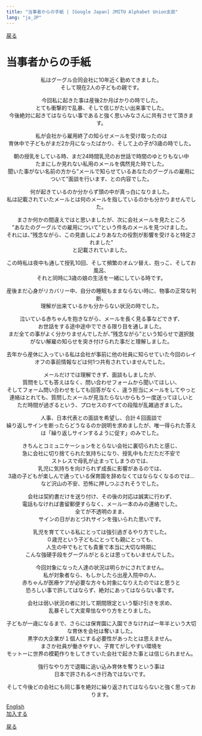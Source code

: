 ```yaml
---
title: "当事者からの手紙 | [Google Japan] JMITU Alphabet Union支部"
lang: "ja_JP"
---
```


[戻る](index.md#当事者からの手紙)  

# 当事者からの手紙

<div align="center">
<p>
私はグーグル合同会社に10年近く勤めてきました。<br>
そして現在2人の子どもの親です。<br>
</p>

<p>
今回私に起きた事は産後2か月ばかりの時でした。<br>
とても衝撃的で乱暴、そして信じがたい出来事でした。<br>
今後絶対に起きてはならない事であると強く思いみなさんに共有させて頂きます。<br>
</p>

<p>
私が会社から雇用終了の知らせメールを受け取ったのは<br>
育休中で子どもがまだ2か月になったばかり、そして上の子が3歳の時でした。<br>
</p>

<p>
朝の授乳をしている時、まだ24時間乳児のお世話で時間のゆとりもない中<br>
たまにしか見れない私用のメールを偶然見た時でした。<br>
聞いた事がない名前の方から”メールで知らせているあなたのグーグルの雇用について”面談を行います、との内容でした。<br>
</p>

<p>
何が起きているのか分からず頭の中が真っ白になりました。<br>
私は記載されていたメールとは何のメールを指しているのかも分かりませんでした。<br>
</p>

<p>
まさか何かの間違えではと思いましたが、次に会社メールを見たところ<br>
”あなたのグーグルでの雇用について”という件名のメールを見つけました。<br>
それには、”残念ながら、この見直しによりあなたの役割が影響を受けると特定されました”<br>
と記載されていました。<br>
</p>

<p>
この時私は夜中も通して授乳10回、そして頻繁のオムツ替え、抱っこ、そしてお風呂、<br>
それと同時に3歳の娘の生活を一緒にしている時です。<br>
</p>

<p>
産後まだ心身がリカバリー中、自分の睡眠もままならない時に、物事の正常な判断、<br>
理解が出来ているかも分からない状況の時でした。<br>
</p>

<p>
泣いている赤ちゃんを抱きながら、メールを長く見る事などできず、<br>
お世話をする途中途中でできる限り目を通しました。<br>
まだ全ての事がよく分かりませんでしたが、”残念ながら”という知らせで選択肢がない解雇の知らせを突き付けられた事だと理解しました。<br>
</p>

<p>
去年から産休に入っている私は会社が事前に他の社員に知らせていた今回のレイオフの事前情報などは何1つ共有されていませんでした。<br>
</p>

<p>
メールだけでは理解できず、面談もしましたが、<br>
質問をしても答えはなく、問い合わせフォームから聞いてほしい、<br>
そしてフォーム問い合わせをしても回答がなく、違う担当にメールをしてやっと連絡はとれても、質問したメールが見当たらないからもう一度送ってほしいと<br>
ただ時間が過ぎるという、プロセスのすべての段階が乱雑過ぎました。<br>
</p>

<p>
人事、日本代表との面談を希望し、合計４回面談で<br>
繰り返しサインを断ったらどうなるのか説明を求めましたが、唯一得られた答えは「繰り返しサインするように促す」のみでした。<br>
</p>

<p>
きちんとコミュニケーションをとらない会社に裏切られたと感じ、<br>
急に会社に切り捨てられた気持ちになり、授乳中もただただ不安で<br>
ストレスで母乳が止まってしまうのでは、<br>
乳児に気持ちを向けられず成長に影響があるのでは、<br>
3歳の子どもが楽しんで通っている保育園を辞めなくてはならなくなるのでは…<br>
など沢山の不安、恐怖に押しつぶされそうでした。<br>
</p>

<p>
会社は契約書だけを送り付け、その後の対応は誠実に行わず、<br>
電話もなければ書留郵便すらなく、メール一本のみの連絡でした。<br>
全てが不透明のまま、<br>
サインの日がおとづれサインを強いられた思いです。<br>
</p>

<p>
乳児を育てている私にとっては強引過ぎるやり方でした。<br>
０歳児という子どもにとっても親にとっても、<br>
人生の中でもとても貴重で本当に大切な時期に<br>
こんな強硬手段をグーグルがとるとは思ってもいませんでした。<br>
</p>

<p>
今回対象になった人達の状況は明らかにされてません。<br>
私が対象者なら、もしかしたら出産入院中の人、<br>
赤ちゃんが医療ケアが必要な方々も対象になりえたのではと思うと<br>
恐ろしい事で許してはならず、絶対にあってはならない事です。<br>
</p>

<p>
会社は弱い状況の者に対して期間限定という駆け引きを求め、<br>
乱暴そして大変卑怯なやり方をとりました。<br>
</p>

<p>
子どもが一歳になるまで、さらには保育園に入園できなければ一年半という大切な育休を会社は奪いました。<br>
黒字の大企業が１個人にする必要性があったとは思えません。<br>
まさか社員が働きやすい、子育てがしやすい環境を<br>
モットーに世界の模範作りをしてきていた会社で起きた事とは信じられません。<br>
</p>

<p>
強行なやり方で退職に追い込み育休を奪うという事は<br>
日本で許されるべき行為ではないです。<br>
</p>

<p>
そして今後どの会社にも同じ事を絶対に繰り返されてはならないと強く思っております。<br>
</p>
</div>

[English](letter_layoff_en.md)  
[加入する](index.md#加入の呼びかけ)  

[戻る](index.md#当事者からの手紙)  